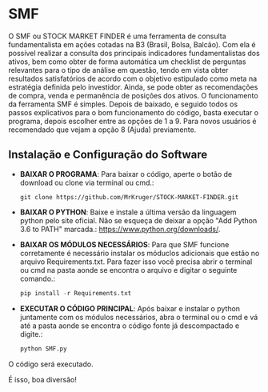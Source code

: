# SMF

O SMF ou STOCK MARKET FINDER é uma ferramenta de consulta fundamentalista em ações cotadas na B3 (Brasil, Bolsa, Balcão). Com ela é possível realizar a consulta dos principais indicadores fundamentalistas dos ativos, bem como obter de forma automática um checklist de perguntas relevantes para o tipo de análise em questão, tendo em vista obter resultados satisfatórios de acordo com o objetivo estipulado como meta na estratégia definida pelo investidor. Ainda, se pode obter as recomendações de compra, venda e permanência de posições dos ativos. 
O funcionamento da ferramenta SMF é simples. Depois de baixado, e seguido todos os passos explicativos para o bom funcionamento do código, basta executar o programa, depois escolher entre as opções de 1 a 9. Para novos usuários é recomendado que vejam a opção 8 (Ajuda) previamente.

## Instalação e Configuração do Software

* **BAIXAR O PROGRAMA**: Para baixar o código, aperte o botão de download ou clone via terminal ou cmd.:

   ```git
   git clone https://github.com/MrKruger/STOCK-MARKET-FINDER.git
   ```

* **BAIXAR O PYTHON**: Baixe e instale a última versão da linguagem python pelo site oficial. Não se esqueça de deixar a opção "Add Python 3.6 to PATH" marcada.: https://www.python.org/downloads/.


* **BAIXAR OS MÓDULOS NECESSÁRIOS**: Para que SMF funcione corretamente é necessário instalar os móduclos adicionais que estão no arquivo Requirements.txt. Para fazer isso você precisa abrir o terminal ou cmd na pasta aonde se encontra o arquivo e digitar o seguinte comando.:

   ```py
   pip install -r Requirements.txt
   ```

* **EXECUTAR O CÓDIGO PRINCIPAL**: Após baixar e instalar o python juntamente com os módulos necessários, abra o terminal ou o cmd e vá até a pasta aonde se encontra o código fonte já descompactado e digite.:

   ```py 
   python SMF.py
   ```

O código será executado.

É isso, boa diversão!    
